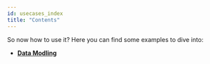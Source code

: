 ```yaml
---
id: usecases_index
title: "Contents"
---
```


So now how to use it? Here you can find some examples to dive into:

 - **[Data Modling](data_modeling.md)** 
